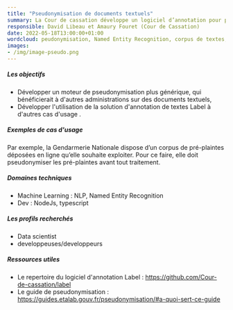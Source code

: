 ```yaml
---
title: "Pseudonymisation de documents textuels"
summary: La Cour de cassation développe un logiciel d’annotation pour pseudonymiser des décisions de justice et propose de partager sa méthode et ses outils à d’autres administatrions. La Cour de cassation pseudonymise des dizaines de milliers de décisions de justice par an qu’elle publie en open data et a développé un logiciel d’annotation complet (nommé Label) qui utilise son propre moteur de pseudonymisation. D’autres administrations pourraient vouloir pseudonymiser  ou simplement annoter des documents textuels. 
responsible: David Libeau et Amaury Fouret (Cour de Cassation)
date: 2022-05-18T13:00:00+01:00
wordcloud: peudonymisation, Named Entity Recognition, corpus de textes, annotation, open data 
images: 
- /img/image-pseudo.png
---
```




##### Les objectifs 
* Développer un moteur de pseudonymisation plus générique, qui bénéficierait à d'autres administrations sur des documents textuels,
* Développer l'utilisation de la solution d'annotation de textes Label à d'autres cas d'usage .

##### Exemples de cas d'usage
Par exemple, la Gendarmerie Nationale dispose d’un corpus de pré-plaintes déposées en ligne qu’elle souhaite exploiter. Pour ce faire, elle doit pseudonymiser les pré-plaintes avant tout traitement.

##### Domaines techniques 
* Machine Learning : NLP, Named Entity Recognition
* Dev : NodeJs, typescript

##### Les profils recherchés
* Data scientist
* developpeuses/developpeurs

##### Ressources utiles  
* Le repertoire du logiciel d'annotation Label : https://github.com/Cour-de-cassation/label 
* Le guide de pseudonymisation : https://guides.etalab.gouv.fr/pseudonymisation/#a-quoi-sert-ce-guide 


